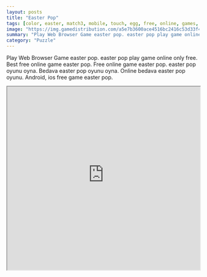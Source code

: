 ```yaml
---
layout: posts
title: "Easter Pop"
tags: [color, easter, match3, mobile, touch, egg, free, online, games, oyna, game, free, games, play, play, games]
image: "https://img.gamedistribution.com/a5e7b3600ace4516bc2416c53d33f4d5.jpg"
summary: "Play Web Browser Game easter pop. easter pop play game online only free. Best free online game easter pop. Free online game easter pop. easter pop oyunu oyna. Bedava easter pop oyunu oyna. Online bedava easter pop oyunu. Android, ios free game easter pop."
category: "Puzzle"
---
```


Play Web Browser Game easter pop. easter pop play game online only free. Best free online game easter pop. Free online game easter pop. easter pop oyunu oyna. Bedava easter pop oyunu oyna. Online bedava easter pop oyunu. Android, ios free game easter pop.

<iframe width="100%" height="480px;" src="https://html5.gamedistribution.com/a5e7b3600ace4516bc2416c53d33f4d5/"></iframe>